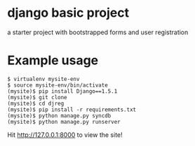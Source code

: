 django basic project
====================

a starter project with bootstrapped forms and user registration

Example usage
=============

    $ virtualenv mysite-env
    $ source mysite-env/bin/activate
    (mysite)$ pip install Django==1.5.1
    (mysite)$ git clone 
    (mysite)$ cd djreg
    (mysite)$ pip install -r requirements.txt
    (mysite)$ python manage.py syncdb
    (mysite)$ python manage.py runserver

Hit http://127.0.0.1:8000 to view the site!